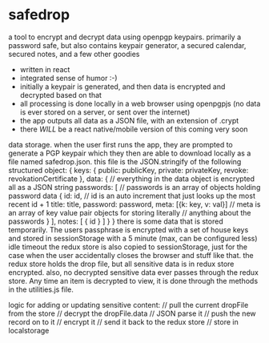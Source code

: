 # safedrop
a tool to encrypt and decrypt data using openpgp keypairs. primarily a password safe, but also contains keypair generator, a secured calendar,  secured notes, and a few other goodies

- written in react
- integrated sense of humor :-)
- initially a keypair is generated, and then data is encrypted and decrypted based on that
- all processing is done locally in a web browser using openpgpjs (no data is ever stored on a server, or sent over the internet)
- the app outputs all data as a JSON file, with an extension of .crypt
- there *WILL* be a react native/mobile version of this coming very soon 

data storage. when the user first runs the app, they are prompted to generate a PGP keypair which they then
are able to download locally as a file named safedrop.json. this file is the JSON.stringify of the following
structured object:
{
    keys: {
        public: publicKey,
        private: privateKey,
        revoke: revokationCertificate
    },
    data: {                             // everything in the data object is encrypted all as a JSON string
        passwords: [                    // passwords is an array of objects holding password data
            {
                id: id,                 // id is an auto increment that just looks up the most recent id + 1
                title: title,
                password: password,
                meta: [{k: key, v: val}] // meta is an array of key value pair objects for storing literally 
                                         // anything about the passwords
            }
        ],
        notes: [
            {
                id
            }
        ]
    }
}
there is some data that is stored temporarily. The users passphrase is encrypted with a set of house keys and stored
in sessionStorage with a 5 minute (max, can be configured less) idle timeout
the redux store is also copied to sessionStorage, just for the case when the user accidentally closes the browser and
stuff like that. the redux store holds the drop file, but all sensitive data is in redux store encrypted. also, no
decrypted sensitive data ever passes through the redux store. Any time an item is decrypted to view, it is done through
the methods in the utilities.js file.

logic for adding or updating sensitive content:
    // pull the current dropFile from the store
    // decrypt the dropFile.data
    // JSON parse it
    // push the new record on to it
    // encrypt it
    // send it back to the redux store
    // store in localstorage